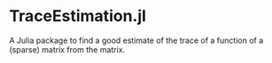# TraceEstimation.jl

A Julia package to find a good estimate of the trace of a function of a (sparse) matrix from the matrix.

